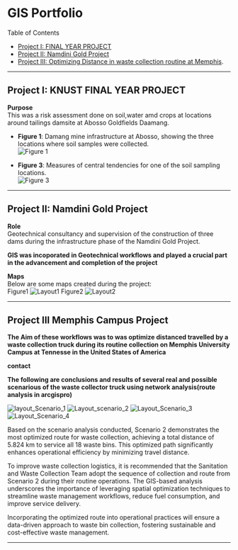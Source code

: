 # GIS Portfolio

 Table of Contents
- [Project I: FINAL YEAR PROJECT](#FNAL-YEAR-PROJECT)
- [Project II: Namdini Gold Project](#project-ii-namdini-gold-project)
- [Project III: Optimizing Distance in waste collection routine at Memphis](#Project-III-Memphis-Project).

---

## **Project I: KNUST FINAL YEAR PROJECT**

 **Purpose**  
This was a risk assessment done on soil,water amd crops at locations around tailings damsite at Abosso Goldfields Daamang. 
  
- **Figure 1**: Damang mine infrastructure at Abosso, showing the three locations where soil samples were collected.  
  ![Figure 1](https://github.com/user-attachments/assets/90d414ab-7680-4d65-8184-d8c22a8f003f)  

- **Figure 3**: Measures of central tendencies for one of the soil sampling locations.  
  ![Figure 3](https://github.com/user-attachments/assets/67959229-c878-41d9-bb99-2de750fb4eea)  

---

## **Project II: Namdini Gold Project**

 **Role**  
Geotechnical consultancy and supervision of the construction of three dams during the infrastructure phase of the Namdini Gold Project.  

**GIS was incoporated in Geotechnical workflows and played a crucial part in the advancement and completion of the project**

 **Maps**  
Below are some maps created during the project:   
Figure1
![Layout1](https://github.com/user-attachments/assets/30c4eade-6656-432a-921a-267812c58fd3)
Figure2
![Layout2](https://github.com/user-attachments/assets/77bd4412-144f-46bc-bb10-bed7bdeb0913)


----

##  **Project III Memphis Campus Project**

**The Aim of these workflows was to was optimize distanced travelled by a waste collection truck during its routine collection on Memphis University Campus at Tennesse in the United States of America**

**contact**

**The following are conclusions and results of several  real and possible scenarious of the waste collector truck using network analysis(route analysis in arcgispro)**

![layout_Scenario_1](https://github.com/user-attachments/assets/8f4ea3e1-61ea-4b16-a2c1-c19ac84c0322)
![Layout_scenario_2](https://github.com/user-attachments/assets/f981c60d-0689-4993-931e-96a9bb1f785c)
![Layout_Scenario_3](https://github.com/user-attachments/assets/1e199065-e332-46c1-997b-c227b2ae16d5)
![Layout_Scenario_4](https://github.com/user-attachments/assets/1cb0b900-1cdf-4b8f-a4d1-611bbf101f4c)


Based on the scenario analysis conducted, Scenario 2 demonstrates the most optimized route for waste collection, achieving a total distance of 5.824 km to service all 18 waste bins. This optimized path significantly enhances operational efficiency by minimizing travel distance.

To improve waste collection logistics, it is recommended that the Sanitation and Waste Collection Team adopt the sequence of collection and route from Scenario 2 during their routine operations. The GIS-based analysis underscores the importance of leveraging spatial optimization techniques to streamline waste management workflows, reduce fuel consumption, and improve service delivery.

Incorporating the optimized route into operational practices will ensure a data-driven approach to waste bin collection, fostering sustainable and cost-effective waste management.

-----




















